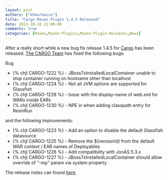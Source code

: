 ```yaml
---
layout: post
authors: ["khmarbaise"]
title: "Cargo Maven Plugin 1.4.5 Released"
date: 2013-10-18 21:00:00
comments: true
categories: [Maven,Maven-Plugins,Maven-Plugin-Releases,News]
---
```


After a really short while a new bug fix release 1.4.5 for [Cargo](http://cargo.codehaus.org) has been released.
[The CARGO Team](http://thread.gmane.org/gmane.comp.java.cargo.devel/14457) has fixed the following bugs:
<!-- more -->
Bug

 * {% chjl CARGO-1222 %} - JBoss7xInstalledLocalContainer unable to stop container running on hostname other than localhost
 * {% chjl CARGO-1224 %} - Not all JVM options are supported for Glassfish
 * {% chjl CARGO-1228 %} - Issue with the display-name of web.xml for WARs inside EARs
 * {% chjl CARGO-1230 %} - NPE in when adding classpath entry for ResinRun

and the following improvements:

 * {% chjl CARGO-1223 %} - Add an option to disable the default Glassfish datasource
 * {% chjl CARGO-1225 %} - Remove the ${versionId} from the default WAR context / EAR names of Deployables
 * {% chjl CARGO-1226 %} - Add compatibility with JonAS 5.3.x
 * {% chjl CARGO-1227 %} - JBoss7xInstalledLocalContainer should allow override of "-mp" param via system property


The release notes can found [here](https://jira.codehaus.org/secure/ReleaseNote.jspa?styleName=Html&projectId=10730&version=19557).

